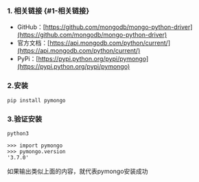 ### 1. 相关链接 {#1-相关链接}

* GitHub：[https://github.com/mongodb/mongo-python-driver](https://github.com/mongodb/mongo-python-driver)
* 官方文档：[https://api.mongodb.com/python/current/](https://api.mongodb.com/python/current/)
* PyPi：[https://pypi.python.org/pypi/pymongo](https://pypi.python.org/pypi/pymongo)

### 2.安装

```
pip install pymongo
```

### 3.验证安装

```
python3

>>> import pymongo
>>> pymongo.version
'3.7.0'
```

如果输出类似上面的内容，就代表pymongo安装成功

